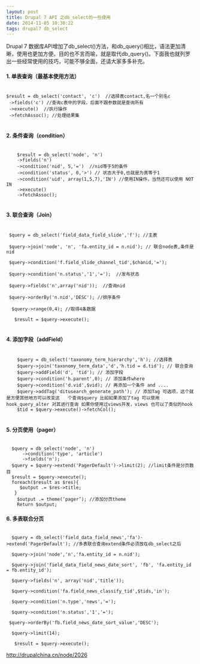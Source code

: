 ```yaml
---
layout: post
title: Drupal 7 API 之db_select的一些使用
date: 2014-11-05 10:30:22
tags: drupal7 db_select
---
```


Drupal 7 数据库API增加了db_select()方法，和db_query()相比，语法更加清晰，使用也更加方便。目的也不言而喻，就是取代db_query()。下面我也就列罗出一些经常使用的技巧，可能不够全面，还请大家多多补充。

#### 1. 单表查询（最基本使用方法）

<pre class="line-numbers">
    <code class="language-php">
$result = db_select('contact', 'c')  //选择表contact,名一个别名c
 ->fields('c') //查询c表中的字段，后面不跟参数就是查询所有
 ->execute()  //执行操作
 ->fetchAssoc(); //处理结果集
</code>
</pre>

#### 2. 条件查询（condition）

<pre class="line-numbers">
    <code class="language-php">
    $result = db_select('node', 'n')
    ->fields('n')
    ->condition('nid', 5,'=')  //nid等于5的条件
    ->condition('status', 0,'>') // 状态大于0,也就是为真等于1
    ->condition('uid', array(1,5,7),'IN') //使用IN操作，当然还可以使用 NOT IN
    ->execute()
    ->fetchAssoc();
</code>
</pre>

#### 3. 联合查询（Join）

<pre class="line-numbers">
    <code class="language-php">
 $query = db_select('field_data_field_slide','f'); //主表

 $query->join('node', 'n', 'fa.entity_id = n.nid'); // 联合node表,条件是nid

 $query->condition('f.field_slide_channel_tid',$chanid,'=');

 $query->condition('n.status','1','=');  //发布状态

 $query->fields('n',array('nid'));  //查询nid

 $query->orderBy('n.nid','DESC'); //排序条件

  $query->range(0,4); //取得4条数据

   $result = $query->execute();
</code>
</pre>

#### 4. 添加字段（addField）

<pre class="line-numbers">
    <code class="language-php">
    $query = db_select('taxonomy_term_hierarchy','h'); //选择表
    $query->join('taxonomy_term_data','d','h.tid = d.tid'); // 联合查询
    $query->addField('d', 'tid'); // 添加字段
    $query->condition('h.parent',0); // 添加条件where 
    $query->condition('d.vid',$vid); // 再添加一个条件 and ....
    $query->addTag('ditusearch_generate_path'); // 添加Tag 可选项，这个就是方便其他地方可以改变这   个查询$query 比如如果添加了tag 可以使用 hook_query_alter 对其进行查询 如果你使用过views开发，views 也可以了类似的hook
    $tid = $query->execute()->fetchCol();
</code>
</pre>

#### 5. 分页使用（pager）

<pre class="line-numbers">
    <code class="language-javascript">
  $query = db_select('node', 'n')
      ->condition('type', 'article')
      ->fields('n');
  $query = $query->extend('PagerDefault')->limit(2); //limit条件是分页数目
  $result = $query->execute();
  foreach($result as $res){
     $output .= $res->title;
   }
    $output .= theme(‘pager’); //添加分页theme
    Return $output; 
</code></pre>

#### 6. 多表联合分页

<pre class="line-numbers">
    <code class="language-javascript">
  $query = db_select('field_data_field_news','fa')->extend('PagerDefault'); //多表联合查询extend条件必须放在db_select之后

  $query->join('node','n','fa.entity_id = n.nid');

  $query->join('field_data_field_news_date_sort', 'fb', 'fa.entity_id = fb.entity_id');

  $query->fields('n', array('nid','title'));

  $query->condition('fa.field_news_classify_tid',$tids,'in'); 

  $query->condition('n.type','news','='); 

  $query->condition('n.status','1','=');     

 $query->orderBy('fb.field_news_date_sort_value','DESC');

  $query->limit(14);

   $result = $query->execute();
</code></pre>

http://drupalchina.cn/node/2026  